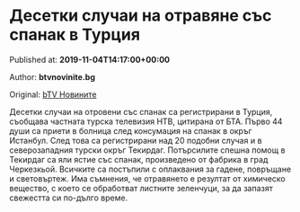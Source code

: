 
# Десетки случаи на отравяне със спанак в Турция

Published at: **2019-11-04T14:17:00+00:00**

Author: **btvnovinite.bg**

Original: [bTV Новините](https://btvnovinite.bg/svetut/desetki-sluchai-na-otravjane-sas-spanak-v-turcija.html)

Десетки случаи на отровени със спанак са регистрирани в Турция, съобщава частната турска телевизия НТВ, цитирана от БТА.
Първо 44 души са приети в болница след консумация на спанак в окръг Истанбул. След това са регистрирани над 20 подобни случая и в северозападния турски окръг Текирдаг.
Потърсилите спешна помощ в Текирдаг са яли ястие със спанак, произведено от фабрика в град Черкезкьой. Всичките са постъпили с оплаквания за гадене, повръщане и световъртеж.
Има съмнения, че отравянето е резултат от химическо вещество, с което се обработват листните зеленчуци, за да запазят свежестта си по-дълго време.
